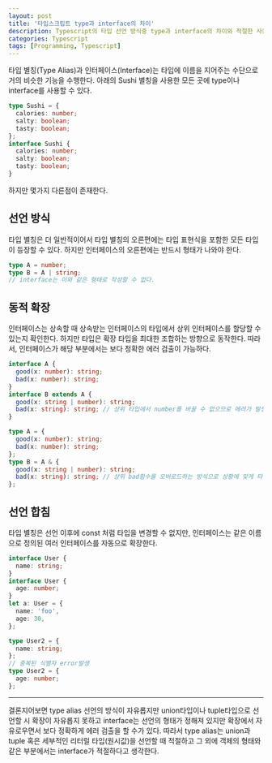 ```yaml
---
layout: post
title: '타입스크립트 type과 interface의 차이'
description: Typescript의 타입 선언 방식중 type과 interface의 차이와 적절한 사용법을 이해하자
categories: Typescript
tags: [Programming, Typescript]
---
```


타입 별칭(Type Alias)과 인터페이스(Interface)는 타입에 이름을 지어주는 수단으로 거의 비슷한 기능을 수행한다.
아래의 Sushi 별칭을 사용한 모든 곳에 type이나 interface를 사용할 수 있다.

```ts
type Sushi = {
  calories: number;
  salty: boolean;
  tasty: boolean;
};
interface Sushi {
  calories: number;
  salty: boolean;
  tasty: boolean;
}
```

하지만 몇가지 다른점이 존재한다.

## 선언 방식

타입 별칭은 더 일반적이어서 타입 별칭의 오른편에는 타입 표현식을 포함한 모든 타입이 등장할 수 있다. 하지만 인터페이스의 오른편에는 반드시 형태가 나와야 한다.

```ts
type A = number;
type B = A | string;
// interface는 이와 같은 형태로 작성할 수 없다.
```

## 동적 확장

인터페이스는 상속할 때 상속받는 인터페이스의 타입에서 상위 인터페이스를 할당할 수 있는지 확인한다. 하지만 타입은 확장 타입을 최대한 조합하는 방향으로 동작한다. 따라서, 인터페이스가 해당 부분에서는 보다 정확한 에러 검출이 가능하다.

```ts
interface A {
  good(x: number): string;
  bad(x: number): string;
}
interface B extends A {
  good(x: string | number): string;
  bad(x: string): string; // 상위 타입에서 number를 바꿀 수 없으므로 에러가 발생한다
}

type A = {
  good(x: number): string;
  bad(x: number): string;
};
type B = A & {
  good(x: string | number): string;
  bad(x: string): string; // 상위 bad함수를 오버로드하는 방식으로 상황에 맞게 타입을 제공하므로 에러가 발생하지 않는다.
};
```

## 선언 합침

타입 별칭은 선언 이후에 const 처럼 타입을 변경할 수 없지만, 인터페이스는 같은 이름으로 정의된 여러 인터페이스를 자동으로 확장한다.

```ts
interface User {
  name: string;
}
interface User {
  age: number;
}
let a: User = {
  name: 'foo',
  age: 30,
};

type User2 = {
  name: string;
};
// 중복된 식별자 error발생
type User2 = {
  age: number;
};
```

---

결론지어보면 type alias 선언의 방식이 자유롭지만 union타입이나 tuple타입으로 선언할 시 확장이 자유롭지 못하고 interface는 선언의 형태가 정해져 있지만 확장에서 자유로우면서 보다 정확하게 에러 검출을 할 수가 있다. 따라서 type alias는 union과 tuple 혹은 세부적인 리터럴 타입(원시값)을 선언할 때 적절하고 그 외에 객체의 형태와 같은 부분에서는 interface가 적절하다고 생각한다.
